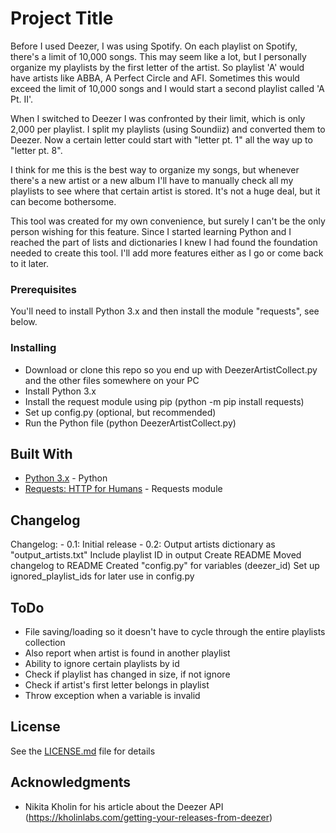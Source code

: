# Project Title

Before I used Deezer, I was using Spotify. On each playlist on Spotify, there's a limit of 10,000 songs. This may seem like a lot, but I personally organize my playlists by the first letter of the artist. So playlist 'A' would have artists like ABBA, A Perfect Circle and AFI. Sometimes this would exceed the limit of 10,000 songs and I would start a second playlist called 'A Pt. II'.

When I switched to Deezer I was confronted by their limit, which is only 2,000 per playlist. I split my playlists (using Soundiiz) and converted them to Deezer. Now a certain letter could start with "letter pt. 1" all the way up to "letter pt. 8".

I think for me this is the best way to organize my songs, but whenever there's a new artist or a new album I'll have to manually check all my playlists to see where that certain artist is stored. It's not a huge deal, but it can become bothersome.

This tool was created for my own convenience, but surely I can't be the only person wishing for this feature. Since I started learning Python and I reached the part of lists and dictionaries I knew I had found the foundation needed to create this tool. I'll add more features either as I go or come back to it later.

### Prerequisites

You'll need to install Python 3.x and then install the module "requests", see below.

### Installing

- Download or clone this repo so you end up with DeezerArtistCollect.py and the other files somewhere on your PC
- Install Python 3.x
- Install the request module using pip (python -m pip install requests)
- Set up config.py (optional, but recommended)
- Run the Python file (python DeezerArtistCollect.py)

## Built With

* [Python 3.x](https://www.python.org/download/releases/3.0/) - Python
* [Requests: HTTP for Humans](https://2.python-requests.org/en/master/) - Requests module

## Changelog

Changelog:
    - 0.1: Initial release
    - 0.2: Output artists dictionary as "output_artists.txt"
           Include playlist ID in output
           Create README
           Moved changelog to README
           Created "config.py" for variables (deezer_id)
           Set up ignored_playlist_ids for later use in config.py

## ToDo

- File saving/loading so it doesn't have to cycle through the entire
  playlists collection
- Also report when artist is found in another playlist
- Ability to ignore certain playlists by id
- Check if playlist has changed in size, if not ignore
- Check if artist's first letter belongs in playlist
- Throw exception when a variable is invalid

## License

See the [LICENSE.md](LICENSE.md) file for details

## Acknowledgments

* Nikita Kholin for his article about the Deezer API (https://kholinlabs.com/getting-your-releases-from-deezer)
